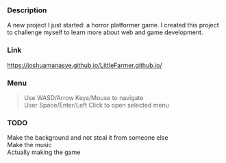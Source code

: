### Description
A new project I just started: a horror platformer game. I created this project to challenge myself to learn more about web and game development.
### Link
https://joshuamanasye.github.io/LittleFarmer.github.io/
### Menu
> Use WASD/Arrow Keys/Mouse to navigate</br>
> User Space/Enter/Left Click to open selected menu
### TODO
Make the background and not steal it from someone else</br>
Make the music</br>
Actually making the game
